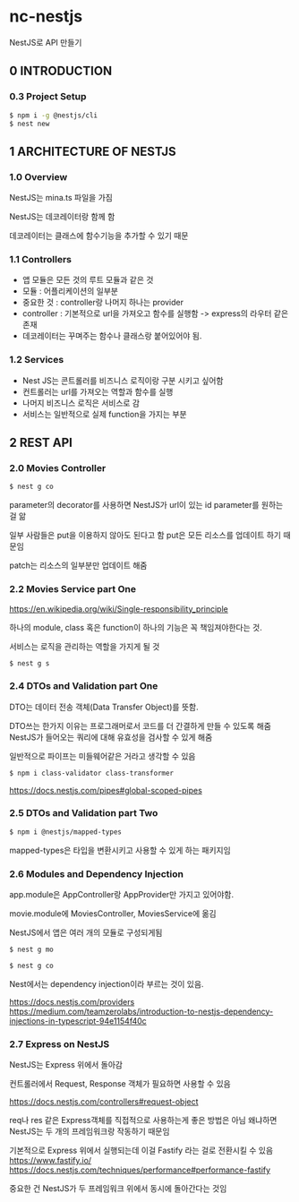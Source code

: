 # nc-nestjs

NestJS로 API 만들기

## 0 INTRODUCTION

### 0.3 Project Setup

```bash
$ npm i -g @nestjs/cli
$ nest new
```

## 1 ARCHITECTURE OF NESTJS

### 1.0 Overview

NestJS는 mina.ts 파일을 가짐

NestJS는 데코레이터랑 함께 함

데코레이터는 클래스에 함수기능을 추가할 수 있기 때문

### 1.1 Controllers

- 앱 모듈은 모든 것의 루트 모듈과 같은 것
- 모듈 : 어플리케이션의 일부분
- 중요한 것 : controller랑 나머지 하나는 provider
- controller : 기본적으로 url을 가져오고 함수를 실행함 -> express의 라우터 같은 존재
- 데코레이터는 꾸며주는 함수나 클래스랑 붙어있어야 됨.

### 1.2 Services

- Nest JS는 콘트롤러를 비즈니스 로직이랑 구분 시키고 싶어함
- 컨트롤러는 url를 가져오는 역할과 함수를 실행
- 나머지 비즈니스 로직은 서비스로 감
- 서비스는 일반적으로 실제 function을 가지는 부분

## 2 REST API

### 2.0 Movies Controller

```bash
$ nest g co
```

parameter의 decorator를 사용하면
NestJS가 url이 있는 id parameter를 원하는 걸 앎

일부 사람들은 put을 이용하지 않아도 된다고 함
put은 모든 리소스를 업데이트 하기 때문임

patch는 리소스의 일부분만 업데이트 해줌

### 2.2 Movies Service part One

https://en.wikipedia.org/wiki/Single-responsibility_principle

하나의 module, class 혹은 function이 하나의 기능은 꼭 책임져야한다는 것.

서비스는 로직을 관리하는 역할을 가지게 될 것

```bash
$ nest g s
```

### 2.4 DTOs and Validation part One

DTO는 데이터 전송 객체(Data Transfer Object)를 뜻함.

DTO쓰는 한가지 이유는 프로그래머로서 코드를 더 간결하게 만들 수 있도록 해줌
NestJS가 들어오는 쿼리에 대해 유효성을 검사할 수 있게 해줌

일반적으로 파이프는 미들웨어같은 거라고 생각할 수 있음

```bash
$ npm i class-validator class-transformer
```

https://docs.nestjs.com/pipes#global-scoped-pipes

### 2.5 DTOs and Validation part Two

```bash
$ npm i @nestjs/mapped-types
```

mapped-types은 타입을 변환시키고 사용할 수 있게 하는 패키지임

### 2.6 Modules and Dependency Injection

app.module은 AppController랑 AppProvider만 가지고 있어야함.

movie.module에 MoviesController, MoviesService에 옮김

NestJS에서 앱은 여러 개의 모듈로 구성되게됨

```bash
$ nest g mo
```

```bash
$ nest g co
```

Nest에서는 dependency injection이라 부르는 것이 있음.

https://docs.nestjs.com/providers
https://medium.com/teamzerolabs/introduction-to-nestjs-dependency-injections-in-typescript-94e1154f40c

### 2.7 Express on NestJS

NestJS는 Express 위에서 돌아감

컨트롤러에서 Request, Response 객체가 필요하면 사용할 수 있음

https://docs.nestjs.com/controllers#request-object

req나 res 같은 Express객체를 직접적으로 사용하는게 좋은 방법은 아님
왜냐하면 NestJS는 두 개의 프레임워크랑 작동하기 때문임

기본적으로 Express 위에서 실행되는데 이걸 Fastify 라는 걸로 전환시킬 수 있음
https://www.fastify.io/
https://docs.nestjs.com/techniques/performance#performance-fastify

중요한 건 NestJS가 두 프레임워크 위에서 동시에 돌아간다는 것임
